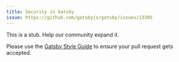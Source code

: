 ```yaml
---
title: Security in Gatsby
issue: https://github.com/gatsbyjs/gatsby/issues/13305
---
```


This is a stub. Help our community expand it.

Please use the [Gatsby Style Guide](/contributing/gatsby-style-guide) to ensure your
pull request gets accepted.
